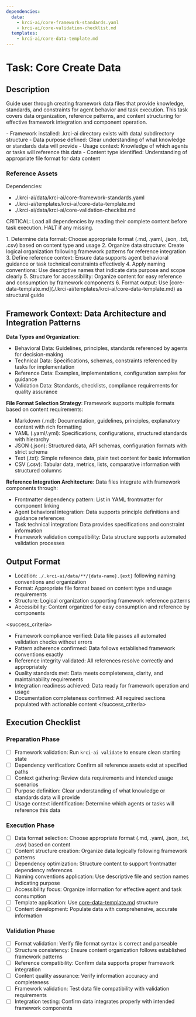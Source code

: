 ```yaml
---
dependencies:
  data:
    - krci-ai/core-framework-standards.yaml
    - krci-ai/core-validation-checklist.md
  templates:
    - krci-ai/core-data-template.md
---
```


# Task: Core Create Data

## Description

Guide user through creating framework data files that provide knowledge, standards, and constraints for agent behavior and task execution. This task covers data organization, reference patterns, and content structuring for effective framework integration and component operation.

<prerequisites>
- Framework installed: .krci-ai directory exists with data/ subdirectory structure
- Data purpose defined: Clear understanding of what knowledge or standards data will provide
- Usage context: Knowledge of which agents or tasks will reference this data
- Content type identified: Understanding of appropriate file format for data content
</prerequisites>

### Reference Assets

Dependencies:

- ./.krci-ai/data/krci-ai/core-framework-standards.yaml
- ./.krci-ai/templates/krci-ai/core-data-template.md
- ./.krci-ai/data/krci-ai/core-validation-checklist.md

CRITICAL: Load all dependencies by reading their complete content before task execution. HALT if any missing.

<instructions>
1. Determine data format: Choose appropriate format (.md, .yaml, .json, .txt, .csv) based on content type and usage
2. Organize data structure: Create logical organization following framework patterns for reference integration
3. Define reference context: Ensure data supports agent behavioral guidance or task technical constraints effectively
4. Apply naming conventions: Use descriptive names that indicate data purpose and scope clearly
5. Structure for accessibility: Organize content for easy reference and consumption by framework components
6. Format output: Use [core-data-template.md](./.krci-ai/templates/krci-ai/core-data-template.md) as structural guide
</instructions>

## Framework Context: Data Architecture and Integration Patterns

**Data Types and Organization**:

- Behavioral Data: Guidelines, principles, standards referenced by agents for decision-making
- Technical Data: Specifications, schemas, constraints referenced by tasks for implementation
- Reference Data: Examples, implementations, configuration samples for guidance
- Validation Data: Standards, checklists, compliance requirements for quality assurance

**File Format Selection Strategy**: Framework supports multiple formats based on content requirements:

- Markdown (.md): Documentation, guidelines, principles, explanatory content with rich formatting
- YAML (.yaml/.yml): Specifications, configurations, structured standards with hierarchy
- JSON (.json): Structured data, API schemas, configuration formats with strict schema
- Text (.txt): Simple reference data, plain text content for basic information
- CSV (.csv): Tabular data, metrics, lists, comparative information with structured columns

**Reference Integration Architecture**: Data files integrate with framework components through:

- Frontmatter dependency pattern: List in YAML frontmatter for component linking
- Agent behavioral integration: Data supports principle definitions and guidance references
- Task technical integration: Data provides specifications and constraint information
- Framework validation compatibility: Data structure supports automated validation processes

## Output Format

- Location: `./.krci-ai/data/**/{data-name}.{ext}` following naming conventions and organization
- Format: Appropriate file format based on content type and usage requirements
- Structure: Logical organization supporting framework reference patterns
- Accessibility: Content organized for easy consumption and reference by components

<success_criteria>
- Framework compliance verified: Data file passes all automated validation checks without errors
- Pattern adherence confirmed: Data follows established framework conventions exactly
- Reference integrity validated: All references resolve correctly and appropriately
- Quality standards met: Data meets completeness, clarity, and maintainability requirements
- Integration readiness achieved: Data ready for framework operation and usage
- Documentation completeness confirmed: All required sections populated with actionable content
</success_criteria>

## Execution Checklist

### Preparation Phase

- [ ] Framework validation: Run `krci-ai validate` to ensure clean starting state
- [ ] Dependency verification: Confirm all reference assets exist at specified paths
- [ ] Context gathering: Review data requirements and intended usage scenarios
- [ ] Purpose definition: Clear understanding of what knowledge or standards data will provide
- [ ] Usage context identification: Determine which agents or tasks will reference this data

### Execution Phase

- [ ] Data format selection: Choose appropriate format (.md, .yaml, .json, .txt, .csv) based on content
- [ ] Content structure creation: Organize data logically following framework patterns
- [ ] Dependency optimization: Structure content to support frontmatter dependency references
- [ ] Naming conventions application: Use descriptive file and section names indicating purpose
- [ ] Accessibility focus: Organize information for effective agent and task consumption
- [ ] Template application: Use [core-data-template.md](./.krci-ai/templates/krci-ai/core-data-template.md) structure
- [ ] Content development: Populate data with comprehensive, accurate information

### Validation Phase

- [ ] Format validation: Verify file format syntax is correct and parseable
- [ ] Structure consistency: Ensure content organization follows established framework patterns
- [ ] Reference compatibility: Confirm data supports proper framework integration
- [ ] Content quality assurance: Verify information accuracy and completeness
- [ ] Framework validation: Test data file compatibility with validation requirements
- [ ] Integration testing: Confirm data integrates properly with intended framework components
